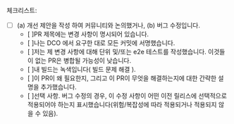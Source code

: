 체크리스트:

- [ ] (a) 개선 제안을 작성 하여 커뮤니티와 논의했거나, (b) 버그 수정입니다.
  - [ ]PR 제목에는 변경 사항이 명시되어 있습니다.
  - [ ]나는 DCO 에서 요구한 대로 모든 커밋에 서명했습니다.
  - [ ]저는 제 변경 사항에 대해 단위 및/또는 e2e 테스트를 작성했습니다. 이것들이 없는 PR은 병합될 가능성이 낮습니다.
  - [ ]내 빌드는 녹색입니다( 빌드 문제 해결 ).
  - [ ]이 PR이 왜 필요한지, 그리고 이 PR이 무엇을 해결하는지에 대한 간략한 설명을 추가했습니다.
  - [ ]선택 사항. 버그 수정의 경우, 이 수정 사항이 어떤 이전 릴리스에 선택적으로 적용되어야 하는지 표시했습니다(위험/복잡성에 따라 적용되거나 적용되지 않을 수 있음).